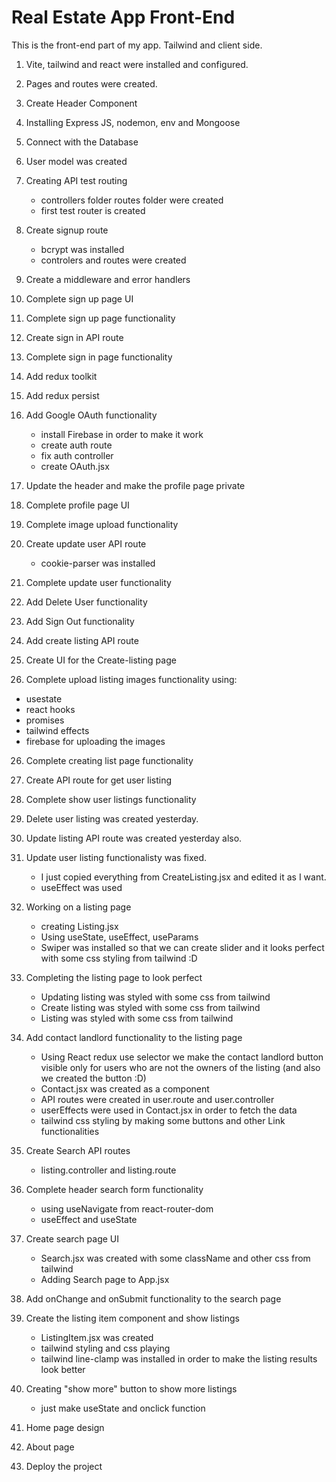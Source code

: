 # Real Estate App Front-End

This is the front-end part of my app. Tailwind and client side.

1. Vite, tailwind and react were installed and configured.
2. Pages and routes were created.
3. Create Header Component
4. Installing Express JS, nodemon, env and Mongoose
5. Connect with the Database
6. User model was created
7. Creating API test routing 
    - controllers folder routes folder were created
    - first test router is created
8. Create signup route
    - bcrypt was installed
    - controlers and routes were created
9. Create a middleware and error handlers
10. Complete sign up page UI
11. Complete sign up page functionality
11. Create sign in API route
12. Complete sign in page functionality
13. Add redux toolkit
14. Add redux persist
15. Add Google OAuth functionality
    - install Firebase in order to make it work
    - create auth route
    - fix auth controller
    - create OAuth.jsx
16. Update the header and make the profile page private
17. Complete profile page UI
18. Complete image upload functionality
19. Create update user API route
    - cookie-parser was installed

20. Complete update user functionality
21. Add Delete User functionality
22. Add Sign Out functionality
23. Add create listing API route
24. Create UI for the Create-listing page
25. Complete upload listing images functionality
 using:
 - usestate
 - react hooks
 - promises
 - tailwind effects
 - firebase for uploading the images

26. Complete creating list page functionality 

27. Create API route for get user listing
28. Complete show user listings functionality
29. Delete user listing was created yesterday.
30. Update listing API route was created yesterday also.
31. Update user listing functionalisty was fixed.
    - I just copied everything from CreateListing.jsx and edited it as I want.
    - useEffect was used 

32. Working on a listing page
    - creating Listing.jsx
    - Using useState, useEffect, useParams
    - Swiper was installed so that we can create slider and it looks perfect with some css styling from tailwind :D

33. Completing the listing page to look perfect
    - Updating listing was styled with some css from tailwind
    - Create listing was styled with some css from tailwind
    - Listing was styled with some css from tailwind

34. Add contact landlord functionality to the listing page
    - Using React redux use selector we make the contact landlord button visible only for users who are not the owners of the listing (and also we created the button :D)
    - Contact.jsx was created as a component
    - API routes were created in user.route and user.controller 
    - userEffects were used in Contact.jsx in order to fetch the data
    - tailwind css styling by making some buttons and other Link functionalities

35. Create Search API routes
    - listing.controller and listing.route

36. Complete header search form functionality
    - using useNavigate from react-router-dom
    - useEffect and useState

37. Create search page UI
    - Search.jsx was created with some className and other css from tailwind
    - Adding Search page to App.jsx

38. Add onChange and onSubmit functionality to the search page

39. Create the listing item component and show listings
    - ListingItem.jsx was created
    - tailwind styling and css playing
    - tailwind line-clamp was installed in order to make the listing results look better


40. Creating "show more" button to show more listings
    - just make useState and onclick function

41. Home page design

42. About page

43. Deploy the project



